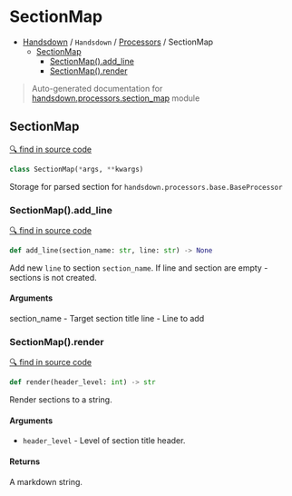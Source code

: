 # SectionMap

- [Handsdown](./README.md) / `Handsdown` / [Processors](./handsdown_processors_index.md) / SectionMap
  - [SectionMap](#sectionmap)
    - [SectionMap().add_line](#sectionmapadd_line)
    - [SectionMap().render](#sectionmaprender)

> Auto-generated documentation for [handsdown.processors.section_map](../handsdown/processors/section_map.py) module

## SectionMap

[🔍 find in source code](../handsdown/processors/section_map.py#L6)

```python
class SectionMap(*args, **kwargs)
```

Storage for parsed section for `handsdown.processors.base.BaseProcessor`

### SectionMap().add_line

[🔍 find in source code](../handsdown/processors/section_map.py#L11)

```python
def add_line(section_name: str, line: str) -> None
```

Add new `line` to section `section_name`.
If line and section are empty - sections is not created.

#### Arguments

section_name - Target section title
line - Line to add

### SectionMap().render

[🔍 find in source code](../handsdown/processors/section_map.py#L26)

```python
def render(header_level: int) -> str
```

Render sections to a string.

#### Arguments

- `header_level` - Level of section title header.

#### Returns

A markdown string.
